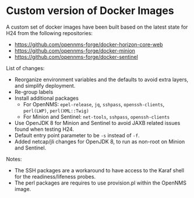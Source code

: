 Custom version of Docker Images
=====

A custom set of docker images have been built based on the latest state for H24 from the following repositories:

* https://github.com/opennms-forge/docker-horizon-core-web
* https://github.com/opennms-forge/docker-minion
* https://github.com/opennms-forge/docker-sentinel

List of changes:

* Reorganize environment variables and the defaults to avoid extra layers, and simplify deployment.
* Re-group labels
* Install additional packages
  * For OpenNMS: `epel-release`, `jq`, `sshpass`, `openssh-clients`, `perl(LWP)`, `perl(XML::Twig)`
  * For Minion and Sentinel: `net-tools`, `sshpass`, `openssh-clients`
* Use OpenJDK 8 for Minion and Sentinel to avoid JAXB related issues found when testing H24.
* Default entry point parameter to be `-s` instead of `-f`.
* Added netcap/jli changes for OpenJDK 8, to run as non-root on Minion and Sentinel.

Notes:

* The SSH packages are a workaround to have access to the Karaf shell for the readiness/lifeness probes.
* The perl packages are requires to use provision.pl within the OpenNMS image.
